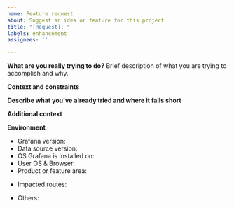 ```yaml
---
name: Feature request
about: Suggest an idea or feature for this project
title: "[Request]: "
labels: enhancement
assignees: ''

---
```


**What are you really trying to do?**
Brief description of what you are trying to accomplish and why.

**Context and constraints**
<!--
Details to help us better understand the problem or reasons for urgency. This could include upcoming deadlines, information about the setup, known thresholds, or other considerations.
-->

**Describe what you've already tried and where it falls short**
<!--
Our first response could be asking you to try something you’ve already done, so instead, let us know why the current solution is insufficient. Maybe we’ll be able to point out something that will work as an interim solution. Screenshots or recordings can be helpful here.
-->

**Additional context**
<!--
Add any other context or screenshots about the feature request you think would help us out.
-->

**Environment**
- Grafana version:
- Data source version:
- OS Grafana is installed on:
- User OS & Browser:
- Product or feature area:
<!--
Your best guess for this, e.g. Alerting, Reporting, Visualization, etc
-->
- Impacted routes:
<!--
e.g. /d/<uuid>/<dashboard-name>-->
- Others:
